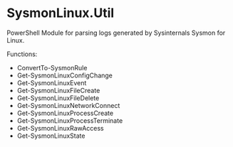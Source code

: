 # SysmonLinux.Util

PowerShell Module for parsing logs generated by Sysinternals Sysmon for Linux.

Functions:

- ConvertTo-SysmonRule
- Get-SysmonLinuxConfigChange
- Get-SysmonLinuxEvent
- Get-SysmonLinuxFileCreate
- Get-SysmonLinuxFileDelete
- Get-SysmonLinuxNetworkConnect
- Get-SysmonLinuxProcessCreate
- Get-SysmonLinuxProcessTerminate
- Get-SysmonLinuxRawAccess
- Get-SysmonLinuxState
